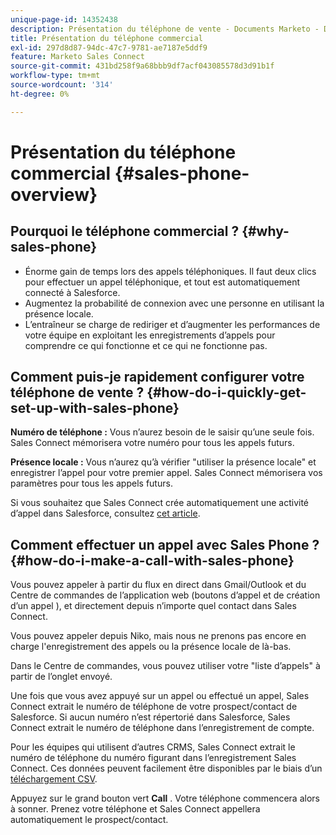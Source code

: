 ```yaml
---
unique-page-id: 14352438
description: Présentation du téléphone de vente - Documents Marketo - Documentation du produit
title: Présentation du téléphone commercial
exl-id: 297d8d87-94dc-47c7-9781-ae7187e5ddf9
feature: Marketo Sales Connect
source-git-commit: 431bd258f9a68bbb9df7acf043085578d3d91b1f
workflow-type: tm+mt
source-wordcount: '314'
ht-degree: 0%

---
```


# Présentation du téléphone commercial {#sales-phone-overview}

## Pourquoi le téléphone commercial ? {#why-sales-phone}

* Énorme gain de temps lors des appels téléphoniques. Il faut deux clics pour effectuer un appel téléphonique, et tout est automatiquement connecté à Salesforce.
* Augmentez la probabilité de connexion avec une personne en utilisant la présence locale.
* L’entraîneur se charge de rediriger et d’augmenter les performances de votre équipe en exploitant les enregistrements d’appels pour comprendre ce qui fonctionne et ce qui ne fonctionne pas.

## Comment puis-je rapidement configurer votre téléphone de vente ? {#how-do-i-quickly-get-set-up-with-sales-phone}

**Numéro de téléphone :** Vous n’aurez besoin de le saisir qu’une seule fois. Sales Connect mémorisera votre numéro pour tous les appels futurs.

**Présence locale :** Vous n’aurez qu’à vérifier &quot;utiliser la présence locale&quot; et enregistrer l’appel pour votre premier appel. Sales Connect mémorisera vos paramètres pour tous les appels futurs.

Si vous souhaitez que Sales Connect crée automatiquement une activité d’appel dans Salesforce, consultez [cet article](/help/marketo/product-docs/marketo-sales-connect/phone/calls-arent-logging-to-salesforce.md).

## Comment effectuer un appel avec Sales Phone ? {#how-do-i-make-a-call-with-sales-phone}

Vous pouvez appeler à partir du flux en direct dans Gmail/Outlook et du Centre de commandes de l’application web (boutons d’appel et de création d’un appel ), et directement depuis n’importe quel contact dans Sales Connect.

Vous pouvez appeler depuis Niko, mais nous ne prenons pas encore en charge l&#39;enregistrement des appels ou la présence locale de là-bas.

Dans le Centre de commandes, vous pouvez utiliser votre &quot;liste d’appels&quot; à partir de l’onglet envoyé.

Une fois que vous avez appuyé sur un appel ou effectué un appel, Sales Connect extrait le numéro de téléphone de votre prospect/contact de Salesforce. Si aucun numéro n’est répertorié dans Salesforce, Sales Connect extrait le numéro de téléphone dans l’enregistrement de compte.

Pour les équipes qui utilisent d’autres CRMS, Sales Connect extrait le numéro de téléphone du numéro figurant dans l’enregistrement Sales Connect. Ces données peuvent facilement être disponibles par le biais d’un [téléchargement CSV](/help/marketo/product-docs/marketo-sales-connect/people/managing-contacts/import-contacts-via-csv.md).

Appuyez sur le grand bouton vert **Call** . Votre téléphone commencera alors à sonner. Prenez votre téléphone et Sales Connect appellera automatiquement le prospect/contact.
